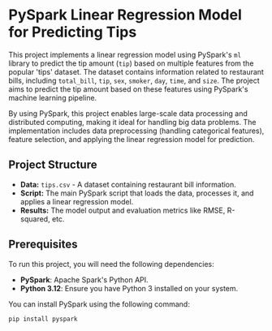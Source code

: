 # PySpark Linear Regression Model for Predicting Tips

This project implements a linear regression model using PySpark's `ml` library to predict the tip amount (`tip`) based on multiple features from the popular 'tips' dataset. The dataset contains information related to restaurant bills, including `total_bill`, `tip`, `sex`, `smoker`, `day`, `time`, and `size`. The project aims to predict the tip amount based on these features using PySpark's machine learning pipeline.

By using PySpark, this project enables large-scale data processing and distributed computing, making it ideal for handling big data problems. The implementation includes data preprocessing (handling categorical features), feature selection, and applying the linear regression model for prediction.

## Project Structure

- **Data:** `tips.csv` - A dataset containing restaurant bill information.
- **Script:** The main PySpark script that loads the data, processes it, and applies a linear regression model.
- **Results:** The model output and evaluation metrics like RMSE, R-squared, etc.

## Prerequisites

To run this project, you will need the following dependencies:

- **PySpark**: Apache Spark's Python API.
- **Python 3.12**: Ensure you have Python 3 installed on your system.

You can install PySpark using the following command:

```bash
pip install pyspark
